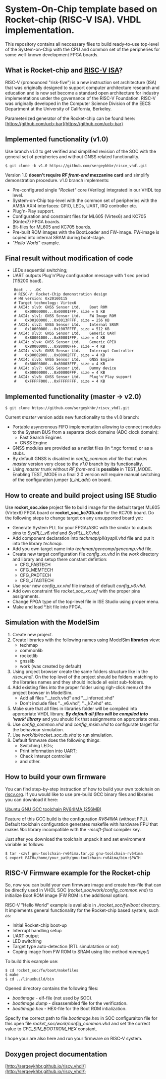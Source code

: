 System-On-Chip template based on Rocket-chip (RISC-V ISA). VHDL implementation.
=====================

This repository contains all neccessary files to build ready-to-use 
top-level of the System-on-Chip with the CPU and common set of the peripheries
for some well-known development FPGA boards. 

## What is Rocket-chip and [RISC-V ISA](http://www.riscv.org)?

RISC-V (pronounced "risk-five") is a new instruction set architecture (ISA) 
that was originally designed to support computer architecture research and 
education and is now set become a standard open architecture for industry 
implementations under the governance of the RISC-V Foundation. RISC-V was 
originally developed in the Computer Science Division of the EECS Department
at the University of California, Berkeley.

Parameterized generator of the Rocket-chip can be found here:
[https://github.com/ucb-bar](https://github.com/ucb-bar)
   

## Implemented functionality (v1.0)

Use branch *v1.0* to get verified and simplified revision of the SOC with
the general set of peripheries and without GNSS related functionality.

    $ git clone -b v1.0 https://github.com/sergeykhbr/riscv_vhdl.git

Version 1.0 **doesn't require _RF front-end_ mezzanine card** and simplify
demonstration procedure. v1.0 branch implements:

- Pre-configured single *"Rocket"* core (Verilog) integrated in our VHDL top
  level.
- System-on-Chip top-level with the common set of peripheries with the 
  AMBA AXI4 interfaces: GPIO, LEDs, UART, IRQ controller etc.
- Plug'n-Play support.
- Configuration and constraint files for ML605 (Virtex6) and KC705 (Kintex7) 
  FPGA boards.
- Bit-files for ML605 and KC705 boards.
- Pre-built ROM images with the BootLoader and FW-image. FW-image is copied
  into internal SRAM during boot-stage.
- *"Hello World"* example.

## Final result without modification of code

* LEDs sequential switching;
* UART outputs Plug'n'Play configuraiton message with 1 sec period
  (115200 baud).

```
    Boot . . .OK
    # RISC-V: Rocket-Chip demonstration design
    # HW version: 0x20160115
    # Target technology: Virtex6
    # AXI4: slv0: GNSS Sensor Ltd.    Boot ROM
    #    0x00000000...0x00001FFF, size = 8 KB
    # AXI4: slv1: GNSS Sensor Ltd.    FW Image ROM
    #    0x00100000...0x0013FFFF, size = 256 KB
    # AXI4: slv2: GNSS Sensor Ltd.    Internal SRAM
    #    0x10000000...0x1007FFFF, size = 512 KB
    # AXI4: slv3: GNSS Sensor Ltd.    Generic UART
    #    0x80001000...0x80001FFF, size = 4 KB
    # AXI4: slv4: GNSS Sensor Ltd.    Generic GPIO
    #    0x80000000...0x80000FFF, size = 4 KB
    # AXI4: slv5: GNSS Sensor Ltd.    Interrupt Controller
    #    0x80002000...0x80002FFF, size = 4 KB
    # AXI4: slv6: GNSS Sensor Ltd.    GNSS Engine
    #    0x80003000...0x80003FFF, size = 4 KB
    # AXI4: slv7: GNSS Sensor Ltd.    Dummy device
    #    0x00000000...0x00000FFF, size = 4 KB
    # AXI4: slv8: GNSS Sensor Ltd.    Plug'n'Play support
    #    0xFFFFF000...0xFFFFFFFF, size = 4 KB
```

## Implemented functionality (master -> v2.0)

    $ git clone https://github.com/sergeykhbr/riscv_vhdl.git

  Current *master* version adds new functionality to the v1.0 branch:

- Portable asyncronous FIFO implementation allowing to connect modules to the 
  System BUS from a separate clock domains (ADC clock domain):
     * Fast Search Engines 
     * GNSS Engine
- GNSS modules are provided as a netlist files (in \*.ngc format) or as a stubs.
- By default GNSS is disabled in *confg_common.vhd* file that makes *master*
  version very close to the *v1.0* branch by its functionality.
- Using *master* trunk without *RF front-end* is **possible** in TEST_MODE.
  Enabling TEST_MODE in a final 2.0 version will require manual switching
  of the configuration jumper (*i_int_adc*) on board.

## How to create and build project using ISE Studio

  Use **rocket_soc.xise** project file to build image for the default target ML605
(Virtex6) FPGA board or **rocket_soc_kc705.xdc** for the KC705 board. 
Do the following steps to change target on any unsupported board yet:
- Generate System PLL for your FPGA/ASIC with the similar to outputs pins to
  *SysPLL_v6.vhd* and *SysPLL_k7.vhd*.
- Add component declaration into *techmap/pll/syspll.vhd* file and put it
  into the library *techmap*.
- Add you own target name into *techmap/gencomp/gencomp.vhd* file.
- Create new target configuration file *config_xx.vhd* in the *work* directory
  and library and setup there constant defintion:
    * CFG_FABTECH
    * CFG_MEMTECH
    * CFG_PADTECH
    * CFG_JTAGTECH
- Use your new *config_xx.vhd* file instead of default *config_v6.vhd*.
- Add own constraint file *rocket_soc_xx.ucf* with the proper pins assignments.
- Change FPGA type of the top-level file in ISE Studio using proper menu.
- Make and load \*.bit file into FPGA.

## Simulation with the ModelSim

1. Create new project.
2. Create libraries with the following names using ModelSim **libraries** view:
     * techmap
     * commonlib
     * rocketlib
     * gnsslib
     * work (was created by default)
3. Using project browser create the same folders structure like in the 
   *riscv_vhdl*. On the top level of the project should be folders matching
   to the libraries names and they should include all exist sub-folders.
4. Add existing files into the proper folder using righ-click menu of the
   project browser in ModelSim.
     * Add all files ".._tech.vhd" and ".._inferred.vhd"
     * Don't include files ".._v6.vhd", ".._k7.vhd" etc.
5. Make sure that all files in libraries folder will be compiled into appropriate
   VHDL library. **_By default all files will be compiled into 'work' library_** 
   and you should fix that assignments on appropriate ones.
6. Use *config_common.vhd* and *config_msim.vhd* to configurate target for the
   behaviour simulation.
7. Use *work/tb/rocket_soc_tb.vhd* to run simulation.
8. Default firmware does the following things:
     * Switching LEDs;
     * Print information into UART;
     * Check Interupt controller
     * and other.


## How to build your own firmware

  You can find step-by-step instruction of how to build your own
toolchain on [riscv.org](http://riscv.org/software-tools/). If you would like
to use pre-build GCC binary files and libraries you can download it here:
 
   [Ubuntu GNU GCC toolchain RV64IMA (256MB)](http://www.gnss-sensor.com/index.php?LinkID=1013)

  Feature of this GCC build is the configuration *RV64IMA* (without FPU).
Default toolchain configuration generates makefile with hardware FPU that 
makes *libc* library incompatible with the *_-msoft-float_* compiler key.

  Just after you download the toolchain unpack it and set environment variable
as follows:

    $ tar -xzvf gnu-toolchain-rv64ima.tar.gz gnu-toolchain-rv64ima
    $ export PATH=/home/your_path/gnu-toolchain-rv64ima/bin:$PATH


## RISC-V Firmware example for the Rocket-chip

  So, now you can build your own firmware image and create hex-file that
can be directly used in VHDL SOC (*rocket_soc/work/config_common.vhd*) to 
initialize Boot ROM image (FW ROM is the additional option).

  RISC-V "Hello World" example is available in *./rocket_soc/fw/boot* 
directory. It implements general functionality for the Rocket-chip based 
system, such as:
- Initial Rocket-chip boot-up
- Interrupt handling setup
- UART output
- LED switching
- Target type auto-detection (RTL simulatation or not)
- Coping image from FW ROM to SRAM using libc method *memcpy()*

To build this example use:

    $ cd rocket_soc/fw/boot/makefiles
    $ make
    $ cd ../linuxbuild/bin

Opened directory contains the following files:
- _bootimage_       - elf-file (not used by SOC).
- _bootimage.dump_  - disassembled file for the verification.
- *_bootimage.hex_* - HEX-file for the Boot ROM intialization.

Specify the correct path to file *_bootimage.hex_* in SOC configuraiton file
for this open file *rocket_soc/work/config_common.vhd* and set the correct 
value to *_CFG_SIM_BOOTROM_HEX_* constant.

I hope your are also here and run your firmware on RISC-V system.


## Doxygen project documentation

[http://sergeykhbr.github.io/riscv_vhdl/](http://sergeykhbr.github.io/riscv_vhdl/)

